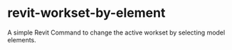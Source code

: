 # revit-workset-by-element
A simple Revit Command to change the active workset by selecting model elements.
